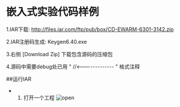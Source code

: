 嵌入式实验代码样例
===============

1.IAR下载:
http://files.iar.com/ftp/pub/box/CD-EWARM-6301-3142.zip

2.IAR注册码生成:
Keygen6.40.exe

3.右侧 [Download Zip] 下载包含源码的压缩包 

4.源码中需要debug处已用  " //<------------- " 格式注释  


##运行IAR
- 1. 打开一个工程 
![open](http://img5.douban.com/view/photo/photo/public/p2240044626.jpg)  




